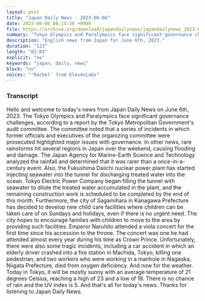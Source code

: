 ```yaml
---
layout: post
title: "Japan Daily News - 2023-06-06"
date: 2023-06-06 08:15:36 +0900
file: https://archive.org/download/japandailynews/japandailynews_2023-06-06.mp3
summary: "Tokyo Olympics and Paralympics face significant governance challenges, says Tokyo Metropolitan Government's audit committee, Rainstorms hit several regions in Japan over the weekend, causing flooding and damage, & more…"
description: "English news from Japan for June 6th, 2023."
duration: "123"
length: "02:03"
explicit: "no"
keywords: "japan, daily, news"
block: "no"
voices: "'Rachel' from ElevenLabs"
---
```


### Transcript

Hello and welcome to today's news from Japan Daily News on June 6th, 2023. The Tokyo Olympics and Paralympics face significant governance challenges, according to a report by the Tokyo Metropolitan Government's audit committee. The committee noted that a series of incidents in which former officials and executives of the organizing committee were prosecuted highlighted major issues with governance. In other news, rare rainstorms hit several regions in Japan over the weekend, causing flooding and damage. The Japan Agency for Marine-Earth Science and Technology analyzed the rainfall and determined that it was rarer than a once-in-a-century event. Also, the Fukushima Daiichi nuclear power plant has started injecting seawater into the tunnel for discharging treated water into the ocean. Tokyo Electric Power Company began filling the tunnel with seawater to dilute the treated water accumulated in the plant, and the remaining construction work is scheduled to be completed by the end of this month. Furthermore, the city of Sagamihara in Kanagawa Prefecture has decided to develop new child care facilities where children can be taken care of on Sundays and holidays, even if there is no urgent need. The city hopes to encourage families with children to move to the area by providing such facilities. Emperor Naruhito attended a viola concert for the first time since his accession to the throne. The concert was one he had attended almost every year during his time as Crown Prince. Unfortunately, there were also some tragic incidents, including a car accident in which an elderly driver crashed into a fire station in Machida, Tokyo, killing one pedestrian, and two workers who were working in a manhole in Nagaoka, Niigata Prefecture, died from oxygen deficiency.  And now for the weather. Today in Tokyo, it will be mostly sunny with an average temperature of 21 degrees Celsius, reaching a high of 23 and a low of 19. There is no chance of rain and the UV index is 5.  And that's all for today's news. Thanks for listening to Japan Daily News.
